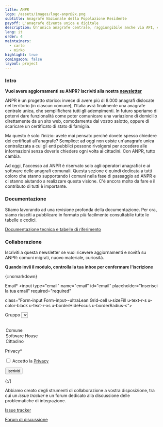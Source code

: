 ```yaml
---
title: ANPR
logo: /assets/images/logo-anpr@2x.png
subtitle: Anagrafe Nazionale della Popolazione Residente
payoff: L'anagrafe diventa unica e digitale
description: Un'unica anagrafe centrale, raggiungibile anche via API, che mantiene le informazioni aggiornate su residenza, stato di famiglia, e molto altro.
lang: it
order: 4
maintainers:
  - carlo
  - mirko
highlight: true
comingsoon: false
layout: project
---
```


### Intro
**Vuoi avere aggiornamenti su ANPR? Iscriviti alla nostra [newsletter](#newsletter)**

ANPR è un progetto storico: invece di avere più di 8.000 anagrafi dislocate nel territorio (in ciascun comune), l'Italia avrà finalmente una anagrafe centrale unica, che semplificherà tutti gli adempimenti.
In futuro speriamo di potervi dare funzionalità come poter comunicare una variazione di domicilio direttamente da un sito web, comodamente dal vostro salotto, oppure di scaricare un certificato di stato di famiglia.

Ma questo è solo l'inizio: avete mai pensato perché dovete spesso chiedere dei certificati all'anagrafe? Semplice: ad oggi non esiste un'anagrafe unica centralizzata a cui gli enti pubblici possono rivolgersi per accedere alle informazioni senza doverle chiedere ogni volta ai cittadini. Con ANPR, tutto cambia.

Ad oggi, l'accesso ad ANPR è riservato solo agli operatori anagrafici e ai software delle anagrafi comunali. Questa sezione è quindi dedicata a tutti coloro che stanno supportando i comuni nella fase di passaggio ad ANPR e ci stanno aiutando a realizzare questa visione. C'è ancora molto da fare e il contributo di tutti è importante.


### Documentazione
Stiamo lavorando ad una revisione profonda della documentazione. Per ora, siamo riusciti a pubblicare in formato più facilmente consultabile tutte le tabelle e codici.

[Documentazione tecnica e tabelle di riferimento](https://anpr.readthedocs.io)



### Collaborazione
Iscriviti a questa newsletter se vuoi ricevere aggiornamenti e novità su ANPR: comuni migrati, nuovo materiale, curiosità.

 <a name="newsletter"></a>
**Quando invii il modulo, controlla la tua inbox per confermare l'iscrizione**

{::nomarkdown}
<div class="">
<form action="https://a0x0b4.emailsp.com/frontend/subscribe.aspx">


<label for="2" >Email*</label>
<input type="email" name="email" id="email" placeholder="Inserisci la tua email" required="required"

class="Form-input Form-input--ultraLean Grid-cell u-sizeFill u-text-r-s u-color-black u-text-r-xs u-borderHideFocus u-borderRadius-s">
<p >


<label for="3" >Gruppo</label>
<select name="campo3" id="campo3"
class="Form-input Form-input--ultraLean Grid-cell u-sizeFill u-text-r-s u-color-black u-text-r-xs u-borderHideFocus u-borderRadius-s">
<option value=""></option>
<option value="Comune">Comune</option><option value="SW_House">Software House</option><option value="Cittadino">Cittadino</option>
</select>
</p>

<p>
<label for="4" >Privacy*</label>
</p>
<p> <input type="checkbox" name="privacy" required="required"> Accetto la
<a target="_blank" href="https://developers.italia.it/it/privacy-policy"> Privacy</a>
</p>

<p>
<button type="submit"   name="submit" value="true" class="Grid-cell u-sizeFit u-background-teal-30 u-color-white u-textWeight-600 u-padding-r-left u-padding-r-right u-textUppercase u-borderRadius-s">
         Iscriviti
        </button>

<input type="hidden" name="group" value="16" >
<input type="hidden" name="list" value="3">

</p>
</form>
</div>
{:/}



Abbiamo creato degli strumenti di collaborazione a vostra disposizione, tra cui un *issue tracker* e un forum dedicato alla discussione delle problematiche di integrazione.

[Issue tracker](https://github.com/italia/anpr/issues)

[Forum di discussione](https://forum.italia.it/c/anpr)

